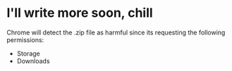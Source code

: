 

# I'll write more soon, chill


Chrome will detect the .zip file as harmful since its requesting the following permissions:
- Storage
- Downloads

